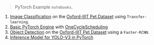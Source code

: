 > PyTorch Example `notebooks`.

1. [Image Classification](https://github.com/benihime91/pytorch_examples/blob/master/nb_007_pets.ipynb) on the [Oxford-IIIT Pet Dataset](https://www.robots.ox.ac.uk/~vgg/data/pets/) using `Transfer-learning`.
2. [Basic PyTorch Engine](https://github.com/benihime91/pytorch_examples/blob/master/engine.py) with [OneCycleScheduling](https://towardsdatascience.com/finding-good-learning-rate-and-the-one-cycle-policy-7159fe1db5d6)
3. [Object Detection](https://github.com/benihime91/pytorch_examples/blob/master/nb_008_od_pets.ipynb) on the [Oxford-IIIT Pet Dataset](https://www.robots.ox.ac.uk/~vgg/data/pets/) using a `Faster-RCNN`.
4. [Inference Model for YOLO-V3 in PyTorch](https://github.com/benihime91/pytorch_examples/blob/master/PyTorch%20Version.ipynb)
